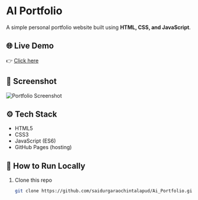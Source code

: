 # AI Portfolio

A simple personal portfolio website built using **HTML, CSS, and JavaScript**.  

## 🌐 Live Demo
👉 [Click here](https://saidurgaraochintalapud.github.io/Ai_Portfolio/)

## 📸 Screenshot  

![Portfolio Screenshot](assets/screenshot.png)


## ⚙️ Tech Stack
- HTML5  
- CSS3  
- JavaScript (ES6)  
- GitHub Pages (hosting)

## 🚀 How to Run Locally
1. Clone this repo  
   ```bash
   git clone https://github.com/saidurgaraochintalapud/Ai_Portfolio.git
